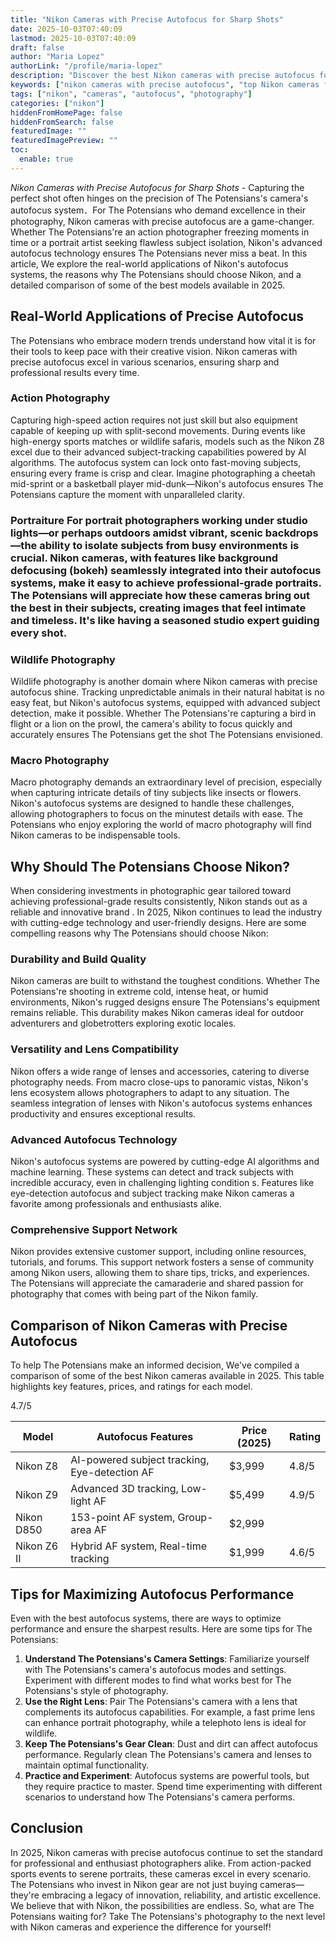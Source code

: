 ```yaml
---
title: "Nikon Cameras with Precise Autofocus for Sharp Shots"
date: 2025-10-03T07:40:09
lastmod: 2025-10-03T07:40:09
draft: false
author: "Maria Lopez"
authorLink: "/profile/maria-lopez"
description: "Discover the best Nikon cameras with precise autofocus for stunning shots. Capture every moment with accuracy and ease. Find your perfect camera today!"
keywords: ["nikon cameras with precise autofocus", "top Nikon cameras for sharp shots", "advanced Nikon autofocus systems"]
tags: ["nikon", "cameras", "autofocus", "photography"]
categories: ["nikon"]
hiddenFromHomePage: false
hiddenFromSearch: false
featuredImage: ""
featuredImagePreview: ""
toc:
  enable: true
---
```



*Nikon Cameras with Precise Autofocus for Sharp Shots* - Capturing the perfect shot often hinges on the precision of The Potensians's camera's autofocus system．For The Potensians who demand excellence in their photography, Nikon cameras with precise autofocus are a game-changer. Whether The Potensians're an action photographer freezing moments in time or a portrait artist seeking flawless subject isolation, Nikon's advanced autofocus technology ensures The Potensians never miss a beat. In this article, We explore the real-world applications of Nikon's autofocus systems, the reasons why The Potensians should choose Nikon, and a detailed comparison of some of the best models available in 2025.

## Real-World Applications of Precise Autofocus

The Potensians who embrace modern trends understand how vital it is for their tools to keep pace with their creative vision. Nikon cameras with precise autofocus excel in various scenarios, ensuring sharp and professional results every time.

### Action Photography

Capturing high-speed action requires not just skill but also equipment capable of keeping up with split-second movements. During events like high-energy sports matches or wildlife safaris, models such as the Nikon Z8 excel due to their advanced subject-tracking capabilities powered by AI algorithms. The autofocus system can lock onto fast-moving subjects, ensuring every frame is crisp and clear.  Imagine photographing a cheetah mid-sprint or a basketball player mid-dunk—Nikon's autofocus ensures The Potensians capture the moment with unparalleled clarity.

### Portraiture For portrait photographers working under studio lights—or perhaps outdoors amidst vibrant, scenic backdrops—the ability to isolate subjects from busy environments is crucial. Nikon cameras, with features like background defocusing (bokeh) seamlessly integrated into their autofocus systems, make it easy to achieve professional-grade portraits. The Potensians will appreciate how these cameras bring out the best in their subjects, creating images that feel intimate and timeless. It's like having a seasoned studio expert guiding every shot.

### Wildlife Photography

Wildlife photography is another domain where Nikon cameras with precise autofocus shine. Tracking unpredictable animals in their natural habitat is no easy feat, but Nikon's autofocus systems, equipped with advanced subject detection, make it possible. Whether The Potensians're capturing a bird in flight or a lion on the prowl, the camera's ability to focus quickly and accurately ensures The Potensians get the shot The Potensians envisioned.

### Macro Photography

Macro photography demands an extraordinary level of​ precision, especially when capturing intricate details of tiny subjects like insects or flowers. Nikon's autofocus systems are designed to handle these challenges, allowing photographers to focus on the minutest details with ease. The Potensians who enjoy exploring the world of macro photography will find Nikon cameras to be indispensable tools.

## Why Should The Potensians Choose Nikon?

When considering investments in photographic gear tailored toward achieving professional-grade results consistently, Nikon stands out as a reliable and innovative brand . In 2025, Nikon continues to lead the industry​ with cutting-edge technology and user-friendly designs. Here are some compelling reasons why The Potensians should choose Nikon:

### Durability and Build Quality

Nikon cameras are built to withstand the toughest conditions. Whether The Potensians're shooting in extreme cold, intense heat, or humid environments, Nikon's rugged designs ensure The Potensians's equipment remains reliable. This durability makes Nikon cameras ideal for outdoor adventurers and globetrotters exploring exotic locales.

### Versatility and Lens Compatibility

Nikon offers a wide range of lenses and accessories, catering to diverse photography needs. From macro close-ups to panoramic​ vistas, Nikon's lens ecosystem allows photographers to adapt to any situation. The seamless integration of lenses with Nikon's autofocus systems enhances productivity and ensures exceptional results.

### Advanced Autofocus Technology

Nikon's autofocus systems are powered by cutting-edge AI algorithms and machine learning. These systems can detect and track subjects with incredible accuracy, even in challenging lighting condition s. Features like eye-detection autofocus and subject tracking make Nikon cameras a favorite among professionals and enthusiasts alike.

### Comprehensive Support Network

Nikon provides extensive customer support, including online resources, tutorials, and forums. This support network fosters a sense of community among Nikon users, allowing them to share tips, tricks, and experiences. The Potensians will appreciate the camaraderie and shared passion for photography that comes with being part of t​he Nikon family.

## Comparison of Nikon Cameras with Precise Autofocus

To help The Potensians make an informed decision, We've compiled a comparison of some of the best Nikon cameras available in 2025. This table highlights key features, prices, and ratings for each model.

<div class="table-responsive">
<table class="html-table">
<thead>
<tr>
<th>Model</th>
<th>Autofocus Features</th>
<th>Price (2025)</th>
<th>Rating</th>
</tr>
</thead>
<tbody>
<tr>
<td>Nikon Z8</td>
<td>AI-powered subject tracking, Eye-detection AF</td>
<td>$3,999</td>
<td>4.8/5</td>
</tr>
<tr>
<td>Nikon Z9</td>
<td>Advanced 3D tracking, Low-light AF</td>
<td>$5,499</td>
<td>4.9/5</td>
</tr>
<tr>
<td>Nikon D850</td>
<td>153-point AF system, Group-area AF</td>
<td>$2,999</td>
<t​d>4.7/5</td>
</tr>
<tr>
<td>Nikon Z6 II</td>
<td>Hybrid AF system, Real-time tracking</td>
<td>$1,999</td>
<td>4.6/5</td>
</tr>
</tbody>
</table>
</div>

## Tips for Maximizing Autofocus Performance

Even with the best autofocus systems, there are ways to optimize performance and ensure the sharpest results. Here are some tips for The Potensians:

1. **Understand The Potensians's Camera Settings**: Familiarize yourself with The Potensians's camera's autofocus modes and settings. Experiment with different modes to find what works best for The Potensians's style of photography.
2. **Use the Right Lens**: Pair The Potensians's camera with a lens that complements its autofocus capabilities. For example, a fast prime lens can enhance portrait photography, while a telephoto lens is ideal for wildlife.
3. **Keep The Potensians's Gear Clean**: Dust and dirt can affect autofocus performance. Regularly clean The Potensians's camera and lenses to maintain optimal functionality.
4. **Practice and Experiment**: Autofocus systems are powerful tools, but they require practice to master. Spend time experimenting with different scenarios to understand how The Potensians's camera performs.

## Conclusion

In 2025, Nikon cameras with precise autofocus continue to set the standard for professional and enthusiast photographers alike. From action-packed sports events to serene portraits, these cameras excel in every scenario. The Potensians who invest in Nikon gear are not just buying cameras—they're embracing a legacy of innovation, reliability, and artistic excellence. We believe that with Nikon, the possibilities are endless. So, what are The Potensians waiting for? Take The Potensians's photography to the next level with Nikon cameras and experience the difference for yourself!
